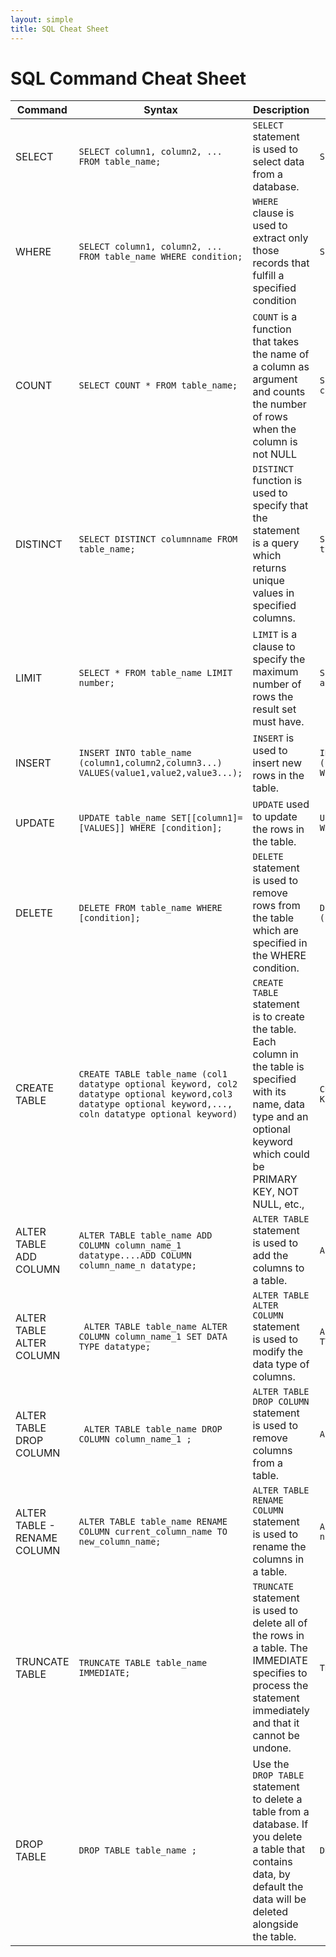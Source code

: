 ```yaml
---
layout: simple
title: SQL Cheat Sheet
---
```


# SQL Command Cheat Sheet

|  Command   | Syntax | Description | Example |
|  --------  | ---------------------------------------------  | ------------------------------------------ | -------------------------------------- |
| SELECT     | `SELECT column1, column2, ... FROM table_name;`  | `SELECT` statement is used to select data from a database. |`SELECT * FROM Customers;` |
| WHERE      | `SELECT column1, column2, ... FROM table_name WHERE condition;` | `WHERE` clause is used to extract only those records that fulfill a specified condition | `SELECT * FROM Customers WHERE Country='Mexico';` | 
| COUNT | `SELECT COUNT * FROM table_name;` | `COUNT` is a function that takes the name of a column as argument and counts the number of rows when the column is not NULL | `SELECT COUNT(country) FROM placeofinterest WHERE country = 'Canada'` |
| DISTINCT | `SELECT DISTINCT columnname FROM table_name;` | `DISTINCT` function is used to specify that the statement is a query which returns unique values in specified columns. | `SELECT DISTINCT country FROM placeofinterest WHERE type='historical';`|
| LIMIT | `SELECT * FROM table_name LIMIT number;` | `LIMIT`  is a clause to specify the maximum number of rows the result set must have. | `SELECT * FROM placeofinterest WHERE airport="pearson" LIMIT 5;` |
|INSERT| `INSERT INTO table_name (column1,column2,column3...) VALUES(value1,value2,value3...);` | `INSERT` is used to insert new rows in the table. | `INSERT INTO placeofinterest (name,type,city,country,airport) VALUES('Niagara Waterfalls','Nature','Toronto','Canada','Pearson');`|
|UPDATE | `UPDATE table_name SET[[column1]=[VALUES]] WHERE [condition];` | `UPDATE` used to update the rows in the table. | `UPDATE placeofinterest SET name = 'Niagara Falls' WHERE name = "Niagara Waterfalls";` |
|DELETE | `DELETE FROM table_name WHERE [condition]; ` | `DELETE` statement is used to remove rows from the table which are specified in the WHERE condition. | `DELETE FROM placeofinterest WHERE city IN ('Rome','Vienna');` |
|CREATE TABLE | ` CREATE TABLE table_name (col1 datatype optional keyword, col2 datatype optional keyword,col3 datatype optional keyword,..., coln datatype optional keyword) ` | `CREATE TABLE` statement is to create the table. Each column in the table is specified with its name, data type and an optional keyword which could be PRIMARY KEY, NOT NULL, etc., | `CREATE TABLE employee ( employee_id char(2) PRIMARY KEY, first_name varchar(30) NOT NULL, mobile int);` |
|ALTER TABLE ADD COLUMN | `ALTER TABLE table_name ADD COLUMN column_name_1 datatype....ADD COLUMN column_name_n datatype;` | `ALTER TABLE` statement is used to add the columns to a table. | `ALTER TABLE employee ADD COLUMN income bigint;` |
|ALTER TABLE ALTER COLUMN | ` ALTER TABLE table_name ALTER COLUMN column_name_1 SET DATA TYPE datatype;` | `ALTER TABLE ALTER COLUMN` statement is used to modify the data type of columns. | `ALTER TABLE employee ALTER COLUMN mobile SET DATA TYPE CHAR(20);`|
|ALTER TABLE DROP COLUMN | ` ALTER TABLE table_name DROP COLUMN column_name_1 ;` | `ALTER TABLE DROP COLUMN` statement is used to remove columns from a table. | `ALTER TABLE employee DROP COLUMN mobile ;` |
|ALTER TABLE - RENAME COLUMN| `ALTER TABLE table_name RENAME COLUMN current_column_name TO new_column_name;` | `ALTER TABLE RENAME COLUMN` statement is used to rename the columns in a table. | `ALTER TABLE employee RENAME COLUMN first_name TO name ;` |
|TRUNCATE TABLE | `TRUNCATE TABLE table_name IMMEDIATE;` | `TRUNCATE` statement is used to delete all of the rows in a table. The IMMEDIATE specifies to process the statement immediately and that it cannot be undone. | `TRUNCATE TABLE employee IMMEDIATE ;` |
|DROP TABLE | `DROP TABLE table_name ;	` | Use the `DROP TABLE`  statement to delete a table from a database. If you delete a table that contains data, by default the data will be deleted alongside the table.| `DROP TABLE employee;` |
